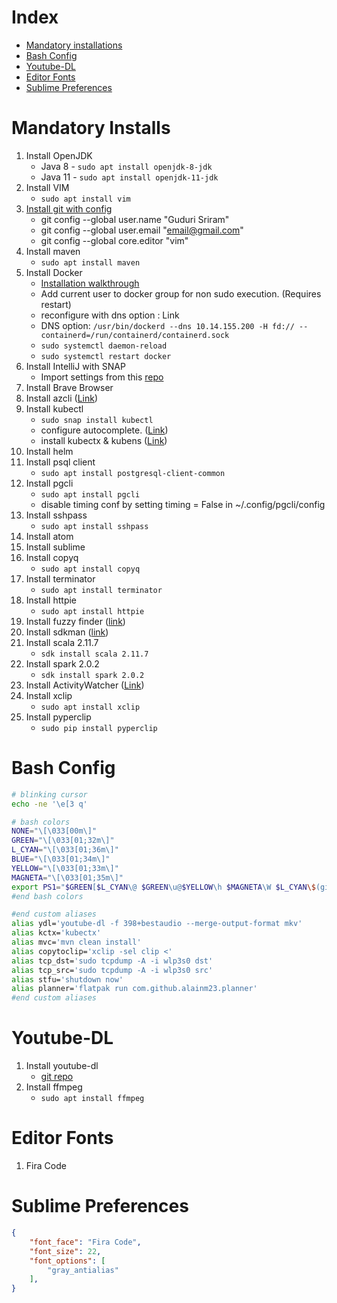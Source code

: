 
Index
=====
<!--ts-->
   * [Mandatory installations](#mandatory-installs)
   * [Bash Config](#bash-config)
   * [Youtube-DL](#youtube-dl)
   * [Editor Fonts](#editor-fonts)
   * [Sublime Preferences](#sublime-preferences)
<!--te-->


Mandatory Installs
==================
1. Install OpenJDK
    * Java 8 - `sudo apt install openjdk-8-jdk`
    * Java 11 - `sudo apt install openjdk-11-jdk`
2. Install VIM 
    * `sudo apt install vim`
3. [Install git with config](https://linuxize.com/post/how-to-configure-git-username-and-email/)
    * git config --global user.name "Guduri Sriram" 
    * git config --global user.email "email@gmail.com" 
    * git config --global core.editor "vim" 
4. Install maven
    * `sudo apt install maven`
5. Install Docker
    * [Installation walkthrough](https://www.digitalocean.com/community/tutorials/how-to-install-and-use-docker-on-ubuntu-18-04)
    * Add current user to docker group for non sudo execution. (Requires restart) 
    * reconfigure with dns option : Link  
    * DNS option: `/usr/bin/dockerd --dns 10.14.155.200 -H fd:// --containerd=/run/containerd/containerd.sock` 
    * `sudo systemctl daemon-reload`
    * `sudo systemctl restart docker`
6. Install IntelliJ with SNAP
    * Import settings from this [repo](https://github.com/SriramGuduri/utilities/blob/master/settings.zip)
7. Install Brave Browser
8. Install azcli ([Link](https://docs.microsoft.com/en-us/cli/azure/install-azure-cli-apt?view=azure-cli-latest)) 
9. Install kubectl
    * `sudo snap install kubectl`
    * configure autocomplete. ([Link](https://kubernetes.io/docs/tasks/tools/install-kubectl/#enabling-shell-autocompletion))
    * install kubectx & kubens ([Link](https://github.com/ahmetb/kubectx))
10. Install helm
11. Install psql client 
    * `sudo apt install postgresql-client-common` 
12. Install pgcli 
    * `sudo apt install pgcli`
    * disable timing conf by setting timing = False in ~/.config/pgcli/config 
13. Install sshpass
    * `sudo apt install sshpass` 
14. Install atom 
15. Install sublime 
16. Install copyq 
    * `sudo apt install copyq`
17. Install terminator
    * `sudo apt install terminator`
18. Install httpie 
    * `sudo apt install httpie`
19. Install fuzzy finder ([link](https://github.com/junegunn/fzf)) 
20. Install sdkman ([link](https://sdkman.io/install)) 
21. Install scala 2.11.7
    * `sdk install scala 2.11.7` 
22. Install spark 2.0.2
    * `sdk install spark 2.0.2` 
23. Install ActivityWatcher ([Link](https://activitywatch.net/)) 
24. Install xclip
    * `sudo apt install xclip`
25. Install pyperclip
    * `sudo pip install pyperclip` 


Bash Config
===========
```bash
# blinking cursor
echo -ne '\e[3 q'

# bash colors
NONE="\[\033[00m\]"
GREEN="\[\033[01;32m\]"
L_CYAN="\[\033[01;36m\]"
BLUE="\[\033[01;34m\]"
YELLOW="\[\033[01;33m\]"
MAGNETA="\[\033[01;35m\]"
export PS1="$GREEN[$L_CYAN\@ $GREEN\u@$YELLOW\h $MAGNETA\W $L_CYAN\$(git branch 2> /dev/null | grep -e '\* ' | sed 's/^..\(.*\)/{\1}/')$GREEN]\$ $NONE"
#end bash colors

#end custom aliases
alias ydl='youtube-dl -f 398+bestaudio --merge-output-format mkv'
alias kctx='kubectx'
alias mvc='mvn clean install'
alias copytoclip='xclip -sel clip <'
alias tcp_dst='sudo tcpdump -A -i wlp3s0 dst'
alias tcp_src='sudo tcpdump -A -i wlp3s0 src'
alias stfu='shutdown now'
alias planner='flatpak run com.github.alainm23.planner'
#end custom aliases
```

Youtube-DL
==========
1. Install youtube-dl
    * [git repo](https://github.com/ytdl-org/youtube-dl)
2. Install ffmpeg
    * `sudo apt install ffmpeg`


Editor Fonts
============
1. Fira Code


Sublime Preferences
===================
```json
{
	"font_face": "Fira Code",
	"font_size": 22,
	"font_options": [
    	"gray_antialias"
	], 
}
```
